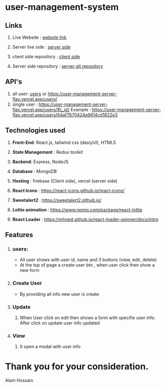 # user-management-system

## Links
1. Live Website : [website link](https://user-management-system-7710f.web.app/)
2. Server live side : [server side](https://user-management-server-flax.vercel.app/)

3. client side repository : [client side](https://github.com/alam2025/user-management-system)
4. Server side repository : [server git repository](https://github.com/alam2025/user-management-system-server)


## API's
1. all user: [users](https://user-management-server-flax.vercel.app/users) or https://user-management-server-flax.vercel.app/users/
2. single user : https://user-management-server-flax.vercel.app/users/${_id}
   Example : https://user-management-server-flax.vercel.app/users/64af7870424a9814cd1622e3


## Technologies used
1. **Front-End**: React.js, tailwind css (dasiyUI), HTML5
2. **State Management** : Redux toolkit
3. **Backend**: Express, NodeJS
4. **Database** : MongoDB
5. **Hosting** : firebase (Client side), vercel (server side)

6. **React Icons** : https://react-icons.github.io/react-icons/
7. **Sweetalert2** : https://sweetalert2.github.io/
8. **Lottie animation** : https://www.npmjs.com/package/react-lottie
9. **React Loader** : https://mhnpd.github.io/react-loader-spinner/docs/intro

## Features
1. ### users:
   * All user shows with user id, name and 3 buttons (view, edit, delete)
   * At the top of page a create user btn , when user click then show a new form
3. ### Create User
   * By providing all info new user is create

4. ### Update
   1. When User click on edit then shows a form with specifie user info. After click on update user info updated
5. ### View
   1. It open a modal with user info


# Thank you for your consideration. 
Alam Hossain
